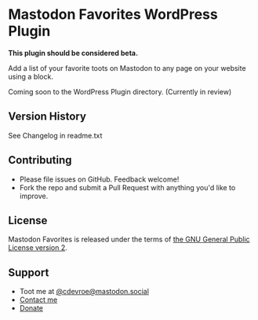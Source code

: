 # Mastodon Favorites WordPress Plugin

**This plugin should be considered beta.**

Add a list of your favorite toots on Mastodon to any page on your website using a block.

Coming soon to the WordPress Plugin directory. (Currently in review)

## Version History

See Changelog in readme.txt

## Contributing

- Please file issues on GitHub. Feedback welcome!
- Fork the repo and submit a Pull Request with anything you'd like to improve.

## License

Mastodon Favorites is released under the terms of [the GNU General Public License version 2](https://www.gnu.org/licenses/old-licenses/lgpl-2.0.html).

## Support

- Toot me at [@cdevroe@mastodon.social](https://mastodon.social/@cdevroe)
- [Contact me](https://cdevroe.com/about)
- [Donate](https://cdevroe.com/donate)